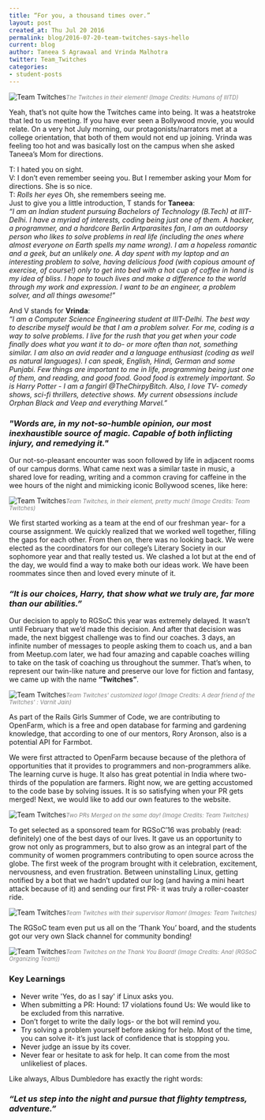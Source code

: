 ```yaml
---
title: “For you, a thousand times over.”
layout: post
created_at: Thu Jul 20 2016
permalink: blog/2016-07-20-team-twitches-says-hello
current: blog
author: Taneea S Agrawaal and Vrinda Malhotra
twitter: Team_Twitches
categories:
- student-posts
---
```


![Team Twitches](/img/blog/2016/team_twitches.png)<font color="grey"><small><i>The Twitches in their element! (Image Credits: Humans of IIITD)</i></small></font>

Yeah, that’s not quite how the Twitches came into being. It was a heatstroke that led to us meeting. If you have ever seen a Bollywood movie, you would relate. On a very hot July morning, our protagonists/narrators met at a college orientation, that both of them would not end up joining. Vrinda was feeling too hot and was basically lost on the campus when she asked Taneea’s Mom for directions.

T: I hated you on sight.
<br>
V: I don’t even remember seeing you. But I remember asking your Mom for directions. She is so nice.
<br>
T: *Rolls her eyes* Oh, she remembers seeing me.
<br>
Just to give you a little introduction, T stands for **Taneea**:
<br>
*“I am an Indian student pursuing Bachelors of Technology (B.Tech) at IIIT-Delhi. I have a myriad of interests, coding being just one of them. A hacker, a programmer, and a hardcore Berlin Artparasites fan, I am an outdoorsy person who likes to solve problems in real life (including the ones where almost everyone on Earth spells my name wrong). I am a hopeless romantic and a geek, but an unlikely one. A day spent with my laptop and an interesting problem to solve, having delicious food (with copious amount of exercise, of course!) only to get into bed with a hot cup of coffee in hand is my idea of bliss. I hope to touch lives and make a difference to the world through my work and expression. I want to be an engineer, a problem solver, and all things awesome!”*

And V stands for **Vrinda**:
<br>
*“I am a Computer Science Engineering student at IIIT-Delhi. The best way to describe myself would be that I am a problem solver. For me, coding is a way to solve problems. I live for the rush that you get when your code finally does what you want it to do- or more often than not, something similar. I am also an avid reader and a language enthusiast (coding as well as natural languages). I can speak, English, Hindi, German and some Punjabi. Few things are important to me in life, programming being just one of them, and reading, and good food. Good food is extremely important. So is Harry Potter - I am a fangirl @TheChirpyBitch. Also, I love TV- comedy shows, sci-fi thrillers, detective shows. My current obsessions include Orphan Black and Veep and everything Marvel.”*

### *"Words are, in my not-so-humble opinion, our most inexhaustible source of magic. Capable of both inflicting injury, and remedying it."*

Our not-so-pleasant encounter was soon followed by life in adjacent rooms of our campus dorms. What came next was a similar taste in music, a shared love for reading, writing and a common craving for caffeine in the wee hours of the night and mimicking iconic Bollywood scenes, like here:

![Team Twitches](/img/blog/2016/twitches_in_a_scene.jpg)<font color="grey"><small><i>Team Twitches, in their element, pretty much! (Image Credits: Team Twitches)</i></small></font>

We first started working as a team at the end of our freshman year- for a course assignment. We quickly realized that we worked well together, filling the gaps for each other. From then on, there was no looking back. We were elected as the coordinators for our college’s Literary Society in our sophomore year and that really tested us. We clashed a lot but at the end of the day, we would find a way to make both our ideas work. We have been roommates since then and loved every minute of it.

### *“It is our choices, Harry, that show what we truly are, far more than our abilities.”*

Our decision to apply to RGSoC this year was extremely delayed. It wasn’t until February that we’d made this decision. And after that decision was made, the next biggest challenge was to find our coaches. 3 days, an infinite number of messages to people asking them to coach us, and a ban from Meetup.com later, we had four amazing and capable coaches willing to take on the task of coaching us throughout the summer. That’s when, to represent our twin-like nature and preserve our love for fiction and fantasy, we came up with the name **“Twitches”**.

![Team Twitches](/img/blog/2016/twitches_logo.jpg)<font color="grey"><small><i>Team Twitches' customized logo! (Image Credits: A dear friend of the Twitches' : Varnit Jain)</i></small></font>

As part of the Rails Girls Summer of Code, we are contributing to OpenFarm, which is a free and open database for farming and gardening knowledge, that according to one of our mentors, Rory Aronson, also is a potential API for Farmbot. 

We were first attracted to OpenFarm because because of the plethora of opportunities that it provides to programmers and non-programmers alike. The learning curve is huge. It also has great potential in India where two-thirds of the population are farmers. Right now, we are getting accustomed to the code base by solving issues. It is so satisfying when your PR gets merged! Next, we would like to add our own features to the website.

![Team Twitches](/img/blog/2016/twitches_pr.jpg)<font color="grey"><small><i>Two PRs Merged on the same day! (Image Credits: Team Twitches)</i></small></font>

To get selected as a sponsored team for RGSoC’16 was probably (read: definitely) one of the best days of our lives. It gave us an opportunity to grow not only as programmers, but to also grow as an integral part of the community of women programmers contributing to open source across the globe. The first week of the program brought with it celebration, excitement, nervousness, and even frustration. Between uninstalling Linux, getting notified by a bot that we hadn’t updated our log (and having a mini heart attack because of it) and sending our first PR- it was truly a roller-coaster ride.

![Team Twitches](/img/blog/2016/twitches_with_ramon.png)<font color="grey"><small><i>Team Twitches with their supervisor Ramon! (Images: Team Twitches)</i></small></font>

The RGSoC team even put us all on the ‘Thank You’ board, and the students got our very own Slack channel for community bonding!

![Team Twitches](/img/blog/2016/thank_you_board.jpg)<font color="grey"><small><i>Team Twitches on the Thank You Board! (Image Credits: Ana! (RGSoC Organizing Team))</i></small></font>

### Key Learnings
* Never write 'Yes, do as I say' if Linux asks you.
* When submitting a PR:
  Hound: 17 violations found
  Us: We would like to be excluded from this narrative.
* Don’t forget to write the daily logs- or the bot will remind you.
* Try solving a problem yourself before asking for help. Most of the time, you can solve it- it’s just lack of confidence that is stopping you.
* Never judge an issue by its cover.
* Never fear or hesitate to ask for help. It can come from the most unlikeliest of places.

Like always, Albus Dumbledore has exactly the right words:

### *“Let us step into the night and pursue that flighty temptress, adventure.”*